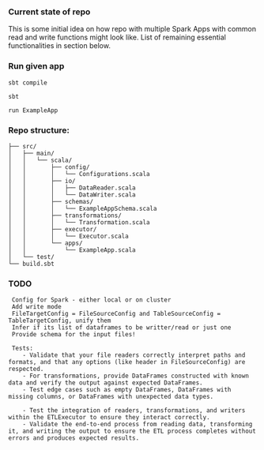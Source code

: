 ### Current state of repo 
This is some initial idea on how repo with multiple Spark Apps with common read and write functions might look like. List of remaining essential functionalities in  section below.

### Run given app
```
sbt compile

sbt

run ExampleApp
```

### Repo structure:
```
├── src/
│   ├── main/
│   │   └── scala/
│   │       ├── config/
│   │       │   └── Configurations.scala
│   │       ├── io/
│   │       │   ├── DataReader.scala
│   │       │   └── DataWriter.scala
│   │       ├── schemas/
│   │       │   └── ExampleAppSchema.scala
│   │       ├── transformations/
│   │       │   └── Transformation.scala
│   │       ├── executor/
│   │       │   └── Executor.scala
│   │       └── apps/
│   │           └── ExampleApp.scala
│   └── test/
└── build.sbt
```

### TODO
```
 Config for Spark - either local or on cluster
 Add write mode
 FileTargetConfig = FileSourceConfig and TableSourceConfig = TableTargetConfig, unify them
 Infer if its list of dataframes to be writter/read or just one
 Provide schema for the input files!

 Tests:
    - Validate that your file readers correctly interpret paths and formats, and that any options (like header in FileSourceConfig) are respected.
    - For transformations, provide DataFrames constructed with known data and verify the output against expected DataFrames.
    - Test edge cases such as empty DataFrames, DataFrames with missing columns, or DataFrames with unexpected data types.

    - Test the integration of readers, transformations, and writers within the ETLExecutor to ensure they interact correctly.
    - Validate the end-to-end process from reading data, transforming it, and writing the output to ensure the ETL process completes without errors and produces expected results.
```